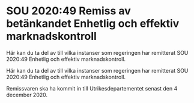 # SOU 2020:49 Remiss av betänkandet Enhetlig och effektiv marknadskontroll

Här kan du ta del av till vilka instanser som regeringen har remitterat SOU 2020:49 Enhetlig och effektiv marknadskontroll.

Här kan du ta del av till vilka instanser som regeringen har remitterat SOU 2020:49 Enhetlig och effektiv marknadskontroll.

Remissvaren ska ha kommit in till Utrikesdepartementet senast den 4
december 2020.

